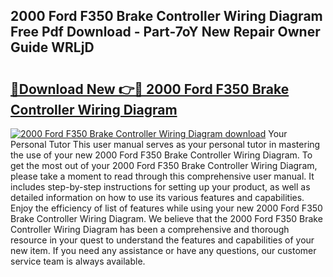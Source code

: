 ## 2000 Ford F350 Brake Controller Wiring Diagram Free Pdf Download - Part-7oY New Repair Owner Guide WRLjD

# <h2><a href="http://dfj53yz.blite.top/?on=2000+Ford+F350+Brake+Controller+Wiring+Diagram">🔗Download New 👉🔴 2000 Ford F350 Brake Controller Wiring Diagram</a></h2>

[![2000 Ford F350 Brake Controller Wiring Diagram download](https://i.imgur.com/lujVjoI.png)](http://dfj53yz.blite.top/?on=2000+Ford+F350+Brake+Controller+Wiring+Diagram)
Your Personal Tutor This user manual serves as your personal tutor in mastering the use of your new 2000 Ford F350 Brake Controller Wiring Diagram. To get the most out of your 2000 Ford F350 Brake Controller Wiring Diagram, please take a moment to read through this comprehensive user manual. It includes step-by-step instructions for setting up your product, as well as detailed information on how to use its various features and capabilities. Enjoy the efficiency of list of features while using your new 2000 Ford F350 Brake Controller Wiring Diagram. We believe that the 2000 Ford F350 Brake Controller Wiring Diagram has been a comprehensive and thorough resource in your quest to understand the features and capabilities of your new item. If you need any assistance or have any questions, our customer service team is always available.
